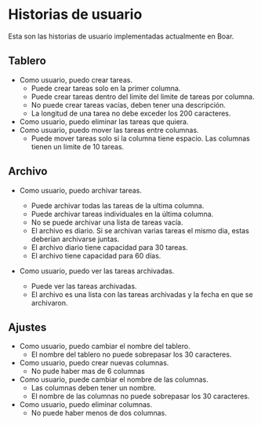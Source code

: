 
# Historias de usuario

Esta son las historias de usuario implementadas actualmente en Boar.

## Tablero

* Como usuario, puedo crear tareas.
  * Puede crear tareas solo en la primer columna.
  * Puede crear tareas dentro del limite del limite de tareas por columna.
  * No puede crear tareas vacías, deben tener una descripción.
  * La longitud de una tarea no debe exceder los 200 caracteres.
* Como usuario, puedo eliminar las tareas que quiera.
* Como usuario, puedo mover las tareas entre columnas.
  * Puede mover tareas solo si la columna tiene espacio. Las columnas tienen un limite de 10 tareas.

## Archivo

* Como usuario, puedo archivar tareas.
  * Puede archivar todas las tareas de la ultima columna.
  * Puede archivar tareas individuales en la última columna.
  * No se puede archivar una lista de tareas vacía.
  * El archivo es diario. Si se archivan varias tareas el mismo dia, estas deberían archivarse juntas.
  * El archivo diario tiene capacidad para 30 tareas.
  * El archivo tiene capacidad para 60 días.

* Como usuario, puedo ver las tareas archivadas.
  * Puede ver las tareas archivadas.
  * El archivo es una lista con las tareas archivadas y la fecha en que se archivaron.

## Ajustes

* Como usuario, puedo cambiar el nombre del tablero.
  * El nombre del tablero no puede sobrepasar los 30 caracteres.
* Como usuario, puedo crear nuevas columnas.
  * No pude haber mas de 6 columnas
* Como usuario, puede cambiar el nombre de las columnas.
  * Las columnas deben tener un nombre.
  * El nombre de las columnas no puede sobrepasar los 30 caracteres.
* Como usuario, puedo eliminar columnas.
  * No puede haber menos de dos columnas.